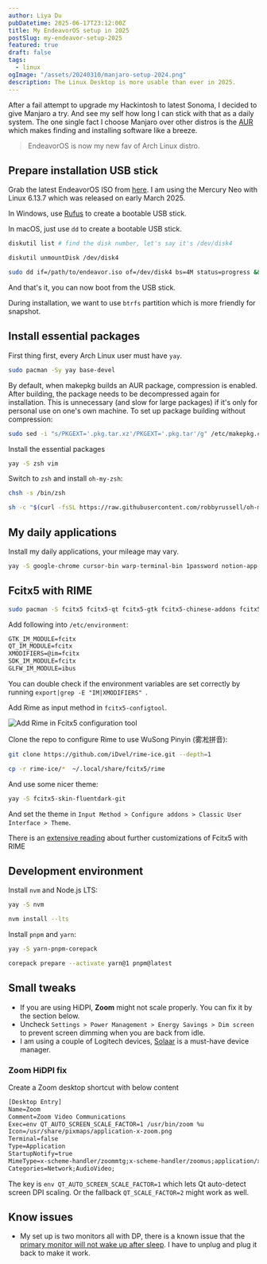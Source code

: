 ```yaml
---
author: Liya Du
pubDatetime: 2025-06-17T23:12:00Z
title: My EndeavorOS setup in 2025
postSlug: my-endeavor-setup-2025
featured: true
draft: false
tags:
  - linux
ogImage: "/assets/20240310/manjaro-setup-2024.png"
description: The Linux Desktop is more usable than ever in 2025.
---
```


After a fail attempt to upgrade my Hackintosh to latest Sonoma, I decided to give Manjaro a try. And see my self how long I can stick with that as a daily system. The one single fact I choose Manjaro over other distros is the [AUR](https://aur.archlinux.org/packages/yay) which makes finding and installing software like a breeze.

> EndeavorOS is now my new fav of Arch Linux distro.

## Prepare installation USB stick

Grab the latest EndeavorOS ISO from [here](https://endeavouros.com/). I am using the Mercury Neo with Linux 6.13.7 which was released on early March 2025.

In Windows, use [Rufus](https://rufus.ie/) to create a bootable USB stick.

In macOS, just use `dd` to create a bootable USB stick.

```bash
diskutil list # find the disk number, let's say it's /dev/disk4

diskutil unmountDisk /dev/disk4

sudo dd if=/path/to/endeavor.iso of=/dev/disk4 bs=4M status=progress && sync
```

And that's it, you can now boot from the USB stick.

During installation, we want to use `btrfs` partition which is more friendly for snapshot.

## Install essential packages

First thing first, every Arch Linux user must have `yay`.

```bash
sudo pacman -Sy yay base-devel
```

By default, when makepkg builds an AUR package, compression is enabled. After building, the package needs to be decompressed again for installation. This is unnecessary (and slow for large packages) if it's only for personal use on one's own machine. To set up package building without compression:

```bash
sudo sed -i "s/PKGEXT='.pkg.tar.xz'/PKGEXT='.pkg.tar'/g" /etc/makepkg.conf
```

Install the essential packages

```bash
yay -S zsh vim

```

Switch to `zsh` and install `oh-my-zsh`:

```bash
chsh -s /bin/zsh

sh -c "$(curl -fsSL https://raw.githubusercontent.com/robbyrussell/oh-my-zsh/master/tools/install.sh)"

```

## My daily applications

Install my daily applications, your mileage may vary.

```bash
yay -S google-chrome cursor-bin warp-terminal-bin 1password notion-app-electron figma-linux feishu-bin zoom timeshift spotify git-extras

```


## Fcitx5 with RIME

```bash
sudo pacman -S fcitx5 fcitx5-qt fcitx5-gtk fcitx5-chinese-addons fcitx5-configtool fcitx5-rime

```

Add following into `/etc/environment`:

```txt
GTK_IM_MODULE=fcitx
QT_IM_MODULE=fcitx
XMODIFIERS=@im=fcitx
SDK_IM_MODULE=fcitx
GLFW_IM_MODULE=ibus
```

You can double check if the environment variables are set correctly by running `export|grep -E "IM|XMODIFIERS" `.

Add Rime as input method in `fcitx5-configtool`.

<Image src="/assets/20240310/add-rime.png" format="png" alt="Add Rime in Fcitx5 configuration tool" />

Clone the repo to configure Rime to use WuSong Pinyin (雾凇拼音):

```bash
git clone https://github.com/iDvel/rime-ice.git --depth=1

cp -r rime-ice/*  ~/.local/share/fcitx5/rime
```

And use some nicer theme:

```bash
yay -S fcitx5-skin-fluentdark-git
```

And set the theme in `Input Method > Configure addons > Classic User Interface > Theme`.

There is an [extensive reading](https://manateelazycat.github.io/2023/09/11/fcitx-best-config/) about further customizations of Fcitx5 with RIME

## Development environment

Install `nvm` and Node.js LTS:

```bash
yay -S nvm

nvm install --lts
```

Install `pnpm` and `yarn`:

```bash
yay -S yarn-pnpm-corepack

corepack prepare --activate yarn@1 pnpm@latest
```

## Small tweaks

- If you are using HiDPI, **Zoom** might not scale properly. You can fix it by the section below.
- Uncheck `Settings > Power Management > Energy Savings > Dim screen` to prevent screen dimming when you are back from idle.
- I am using a couple of Logitech devices, [Solaar](https://github.com/pwr-Solaar/Solaar) is a must-have device manager.

### Zoom HiDPI fix

Create a Zoom desktop shortcut with below content

```txt
[Desktop Entry]
Name=Zoom
Comment=Zoom Video Communications
Exec=env QT_AUTO_SCREEN_SCALE_FACTOR=1 /usr/bin/zoom %u
Icon=/usr/share/pixmaps/application-x-zoom.png
Terminal=false
Type=Application
StartupNotify=true
MimeType=x-scheme-handler/zoommtg;x-scheme-handler/zoomus;application/x-zoom;
Categories=Network;AudioVideo;
```

The key is `env QT_AUTO_SCREEN_SCALE_FACTOR=1` which lets Qt auto-detect screen DPI scaling. Or the fallback `QT_SCALE_FACTOR=2` might work as well.

## Know issues

- My set up is two monitors all with DP, there is a known issue that the [primary monitor will not wake up after sleep](https://forum.manjaro.org/t/primary-screen-not-working-after-wake-from-sleep-only-kde-5-26/125703/50?page=2). I have to unplug and plug it back to make it work.
